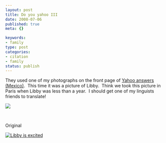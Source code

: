 ```yaml
--- 
layout: post
title: Do you yahoo III
date: 2008-07-06
published: true
meta: {}

keywords: 
- family
type: post
categories: 
- citation
- family
status: publish
---
```



They used one of my photographs on the front page of [Yahoo answers (Mexico)](http://mx.answers.yahoo.com/).  This time it was a picture of Libby.  Think we took this picture in Paris when Libby was less than a year.  I should get one of my linguists friends to translate!

  

[![](http://media.eick.us/2011/05/2606737787_697c2b7699_o.gif)](http://mx.answers.yahoo.com/) 

  

 

  

Original

  

[![Libby is excited](http://media.eick.us/2011/05/175275715_4e0c711fd0.jpg)](http://www.flickr.com/photos/andreweick/175275715/ "Libby is excited by AndrewEick, on Flickr")

